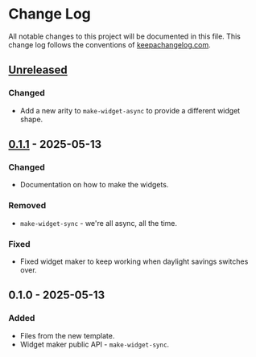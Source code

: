 # Change Log
All notable changes to this project will be documented in this file. This change log follows the conventions of [keepachangelog.com](http://keepachangelog.com/).

## [Unreleased]
### Changed
- Add a new arity to `make-widget-async` to provide a different widget shape.

## [0.1.1] - 2025-05-13
### Changed
- Documentation on how to make the widgets.

### Removed
- `make-widget-sync` - we're all async, all the time.

### Fixed
- Fixed widget maker to keep working when daylight savings switches over.

## 0.1.0 - 2025-05-13
### Added
- Files from the new template.
- Widget maker public API - `make-widget-sync`.

[Unreleased]: https://sourcehost.site/your-name/clojure-crash-course/compare/0.1.1...HEAD
[0.1.1]: https://sourcehost.site/your-name/clojure-crash-course/compare/0.1.0...0.1.1
